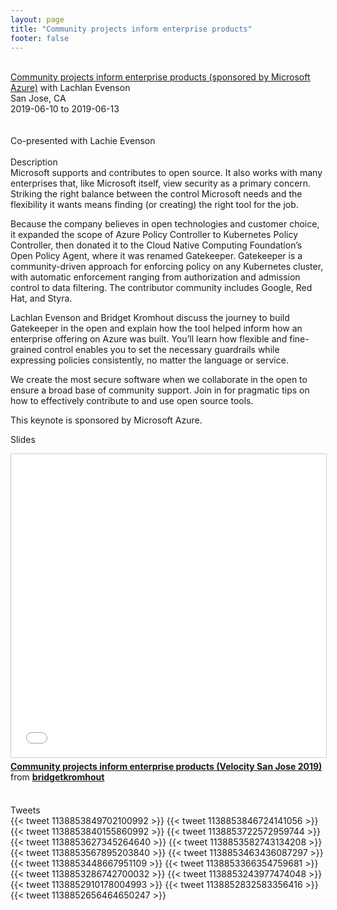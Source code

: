 ```yaml
---
layout: page
title: "Community projects inform enterprise products"
footer: false
---
```



<br>
<div class="views-field views-field-nothing">        <span class="field-content views-field-field-details"><a href="https://conferences.oreilly.com/velocity/vl-ca/public/schedule/detail/79270">Community projects inform enterprise products (sponsored by Microsoft Azure)</a> with Lachlan Evenson<br>San Jose, CA<br><span class="date-display-start">2019-06-10</span> to <span class="date-display-end">2019-06-13</span></span></div>

<br>

<br>
Co-presented with Lachie Evenson
<br>
<br>
Description
<br>
Microsoft supports and contributes to open source. It also works with many enterprises that, like Microsoft itself, view security as a primary concern. Striking the right balance between the control Microsoft needs and the flexibility it wants means finding (or creating) the right tool for the job.

Because the company believes in open technologies and customer choice, it expanded the scope of Azure Policy Controller to Kubernetes Policy Controller, then donated it to the Cloud Native Computing Foundation’s Open Policy Agent, where it was renamed Gatekeeper. Gatekeeper is a community-driven approach for enforcing policy on any Kubernetes cluster, with automatic enforcement ranging from authorization and admission control to data filtering. The contributor community includes Google, Red Hat, and Styra.

Lachlan Evenson and Bridget Kromhout discuss the journey to build Gatekeeper in the open and explain how the tool helped inform how an enterprise offering on Azure was built. You’ll learn how flexible and fine-grained control enables you to set the necessary guardrails while expressing policies consistently, no matter the language or service.

We create the most secure software when we collaborate in the open to ensure a broad base of community support. Join in for pragmatic tips on how to effectively contribute to and use open source tools.

This keynote is sponsored by Microsoft Azure.
<br>

Slides
<br>
<iframe src="//www.slideshare.net/slideshow/embed_code/key/uOWEfk1buw92ZJ" width="595" height="485" frameborder="0" marginwidth="0" marginheight="0" scrolling="no" style="border:1px solid #CCC; border-width:1px; margin-bottom:5px; max-width: 100%;" allowfullscreen> </iframe> <div style="margin-bottom:5px"> <strong> <a href="//www.slideshare.net/bridgetkromhout/community-projects-inform-enterprise-products-velocity-san-jose-2019" title="Community projects inform enterprise products (Velocity San Jose 2019)" target="_blank">Community projects inform enterprise products (Velocity San Jose 2019)</a> </strong> from <strong><a href="https://www.slideshare.net/bridgetkromhout" target="_blank">bridgetkromhout</a></strong> </div>
<br>

Tweets
<br>
{{< tweet 1138853849702100992 >}}
{{< tweet 1138853846724141056 >}}
{{< tweet 1138853840155860992 >}}
{{< tweet 1138853722572959744 >}}
{{< tweet 1138853627345264640 >}}
{{< tweet 1138853582743134208 >}}
{{< tweet 1138853567895203840 >}}
{{< tweet 1138853463436087297 >}}
{{< tweet 1138853448667951109 >}}
{{< tweet 1138853366354759681 >}}
{{< tweet 1138853286742700032 >}}
{{< tweet 1138853243977474048 >}}
{{< tweet 1138852910178004993 >}}
{{< tweet 1138852832583356416 >}}
{{< tweet 1138852656464650247 >}}
